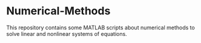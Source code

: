 # Numerical-Methods
This repository contains some MATLAB scripts about numerical methods to solve linear and nonlinear systems of equations. 
